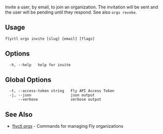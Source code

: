 Invite a user, by email, to join an organization. The invitation will be sent and the user will be pending until they respond. See also `orgs revoke`.

## Usage

~~~
flyctl orgs invite [slug] [email] [flags]
~~~

## Options

~~~
  -h, --help   help for invite
~~~

## Global Options

~~~
  -t, --access-token string   Fly API Access Token
  -j, --json                  json output
      --verbose               verbose output
~~~

## See Also

* [flyctl orgs](/docs/flyctl/orgs/)	 - Commands for managing Fly organizations


